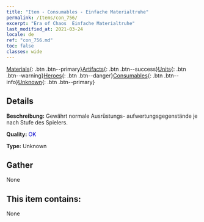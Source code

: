 ```yaml
---
title: "Item - Consumables - Einfache Materialtruhe"
permalink: /Items/con_756/
excerpt: "Era of Chaos  Einfache Materialtruhe"
last_modified_at: 2021-03-24
locale: de
ref: "con_756.md"
toc: false
classes: wide
---
```

 [Materials](/de/Items/){: .btn .btn--primary}[Artifacts](/de/Items/Artifacts/){: .btn .btn--success}[Units](/de/Items/Units/){: .btn .btn--warning}[Heroes](/de/Items/Heroes/){: .btn .btn--danger}[Consumables](/de/Items/Consumables/){: .btn .btn--info}[Unknown](/de/Items/Unknown/){: .btn .btn--primary}

## Details
 **Beschreibung:** Gewährt normale Ausrüstungs- aufwertungsgegenstände je nach Stufe des Spielers.

 **Quality:** <span style="color: #0000CD">OK</span>

 **Type:** Unknown

## Gather

  None

## This item contains:

  None

